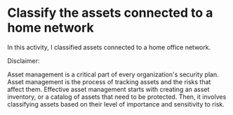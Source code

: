 # Classify the assets connected to a home network

In this activity, I classified assets connected to a home office network.

Disclaimer:

Asset management is a critical part of every organization's security plan. Asset management is the process of tracking assets and the risks that affect them. Effective asset management starts with creating an asset inventory, or a catalog of assets that need to be protected. Then, it involves classifying assets based on their level of importance and sensitivity to risk.
